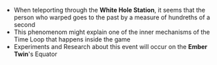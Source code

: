 - When teleporting through the **White Hole Station**, it seems that the person who warped goes to the past by a measure of hundreths of a second
- This phenomenom might explain one of the inner mechanisms of the Time Loop that happens inside the game
- Experiments and Research about this event will occur on the **Ember Twin**'s Equator